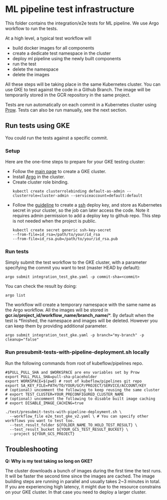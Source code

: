 # ML pipeline test infrastructure

This folder contains the integration/e2e tests for ML pipeline. We use Argo workflow to run the tests.

At a high level, a typical test workflow will

- build docker images for all components
- create a dedicate test namespace in the cluster 
- deploy ml pipeline using the newly built components
- run the test
- delete the namespace
- delete the images

All these steps will be taking place in the same Kubernetes cluster. 
You can use GKE to test against the code in a Github Branch. The image will be temporarily stored in the GCR repository in the same project.

Tests are run automatically on each commit in a Kubernetes cluster using
[Prow](https://github.com/kubernetes/test-infra/tree/master/prow).
Tests can also be run manually, see the next section.

## Run tests using GKE

You could run the tests against a specific commit.

### Setup

Here are the one-time steps to prepare for your GKE testing cluster:
- Follow the [main page](https://github.com/kubeflow/pipelines#setup-gke) to
create a GKE cluster.
- Install [Argo](https://github.com/argoproj/argo/blob/master/demo.md#argo-v20-getting-started)
in the cluster.
- Create cluster role binding.
  ```
  kubectl create clusterrolebinding default-as-admin --clusterrole=cluster-admin --serviceaccount=default:default
  ```
- Follow the
[guideline](https://developer.github.com/v3/guides/managing-deploy-keys/) to
create a
[ssh](https://help.github.com/articles/generating-a-new-ssh-key-and-adding-it-to-the-ssh-agent/)
deploy key, and store as Kubernetes secret in your cluster, so the job can
later access the code. Note it requires admin permission to add a deploy key
to github repo. This step is not needed when the project is public.
  ```
  kubectl create secret generic ssh-key-secret
  --from-file=id_rsa=/path/to/your/id_rsa
  --from-file=id_rsa.pub=/path/to/your/id_rsa.pub
  ```

### Run tests
Simply submit the test workflow to the GKE cluster, with a parameter
specifying the commit you want to test (master HEAD by default):
```
argo submit integration_test_gke.yaml -p commit-sha=<commit>
```
You can check the result by doing:
```
argo list
```
The workflow will create a temporary namespace with the same name as the Argo
workflow. All the images will be stored in
**gcr.io/project_id/workflow_name/branch_name/***. By default when the test is
*finished, the namespace and images will be deleted.
However you can keep them by providing additional parameter. 
```
argo submit integration_test_gke.yaml -p branch="my-branch" -p cleanup="false"
```

### Run presubmit-tests-with-pipeline-deployment.sh locally

Run the following commands from root of kubeflow/pipelines repo.
```
#$PULL_PULL_SHA and $WORKSPACE are env variables set by Prow
export PULL_PULL_SHA=pull-sha-placeholder
export WORKSPACE=$(pwd) # root of kubeflow/pipelines git repo
export SA_KEY_FILE=PATH/TO/YOUR/GCP/PROJECT/SERVICE/ACCOUNT/KEY
# (optional) uncomment the following to keep reusing the same cluster
# export TEST_CLUSTER=YOUR_PRECONFIGURED_CLUSTER_NAME
# (optional) uncomment the following to disable built image caching
# export DISABLE_IMAGE_CACHING=true

./test/presubmit-tests-with-pipeline-deployment.sh \
  --workflow_file e2e_test_gke_v2.yaml \ # You can specify other workflows you want to test too.
  --test_result_folder ${FOLDER_NAME_TO_HOLD_TEST_RESULT} \
  --test_result_bucket ${YOUR_GCS_TEST_RESULT_BUCKET} \
  --project ${YOUR_GCS_PROJECT}
```

## Troubleshooting

**Q: Why is my test taking so long on GKE?**

The cluster downloads a bunch of images during the first time the test runs. It will be faster the second time since the images are cached.
The image building steps are running in parallel and usually takes 2~3 minutes in total. If you are experiencing high latency, it might due to the resource constrains
on your GKE cluster. In that case you need to deploy a larger cluster. 
